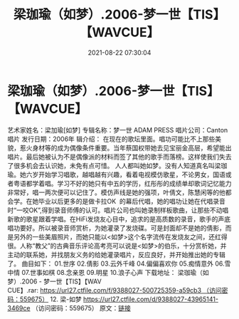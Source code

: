 ﻿---
title: 梁珈瑜（如梦）.2006-梦一世【TIS】【WAVCUE】
date: 2021-08-22 07:30:04
categories: WAV车载音乐、镜像
tags: 华语中文
---
# 梁珈瑜（如梦）.2006-梦一世【TIS】【WAVCUE】

艺术家姓名：梁加瑜[如梦]
专辑名称：梦一世
ADAM PRESS
唱片公司：Canton唱片
发行日期：2006年
辑介绍：
在现在的歌坛里面。唱功可能比不上那些美貌，惹火身材等的成为偶像条件重要。当年蔡国权带她去见宝丽金高层，希望能出唱片。最后她被认为不是偶像派的材料而签了其他的歌手而落榜。这样使我们失去了很多机会去认识她，未免有点可惜。
人人都叫她如梦。没有人知道真名叫梁珈瑜。她六岁开始学习唱歌，越唱越有兴趣，看着电视模仿歌星，不论男女，国语或者粤语都学着唱。学习不好的她只有中五的学历，红彤彤的成绩单却歌词记忆能力非常好，唱一两次便可以记住了。模仿声线是她的强项，叶倩文，陈慧闲等的他都会学。在她毕业以后更多的是做卡拉OK  的幕后代唱，她的唱功让她在代唱录音时“一咬OK”,得到录音师傅的认可。唱片公司也叫她录制样板歌曲，让那些不动唱新歌的歌星跟着学唱。在HiFi发烧友心目中，追求的是高质数的录音，歌手的声底唱功要好。所以被录音师赏析，为她灌录了发烧碟。可是封面却不是她的倩影，而是另外的一些美眉照片，而她只能以<如梦>这个名字流传在发烧友之间，还红得很。人称“教父”的古典音乐评论高考亮可以说是<如梦>的伯乐，十分赏析她，并主动的联系她，并找朋友义务的给她灌录唱片，反应良好，并开始推出她的专辑了。
曲目如下：
01.世序
02.倩影
03.云外千峰
04.偏偏喜欢你
05.痴情意外
06.雪中情
07.世事如棋
08.念亲恩
09.明星
10.浪子心声
下载地址：
梁珈瑜（如梦）.2006 - 梦一世【TIS】【WAV CUE】.rar: https://url27.ctfile.com/f/9388027-500725359-a59cb3 （访问密码：559675）
12. 梁-如梦
https://url27.ctfile.com/d/9388027-43965141-3469ce
（访问密码：559675）
原文：[链接](https://blog.sina.com.cn/s/blog_1647c7e7601030thw.html)
